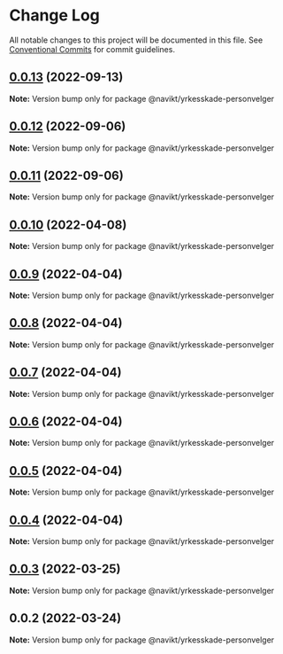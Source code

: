 # Change Log

All notable changes to this project will be documented in this file.
See [Conventional Commits](https://conventionalcommits.org) for commit guidelines.

## [0.0.13](https://github.com/navikt/yrkesskade-frontend-felles/compare/@navikt/yrkesskade-personvelger@0.0.12...@navikt/yrkesskade-personvelger@0.0.13) (2022-09-13)

**Note:** Version bump only for package @navikt/yrkesskade-personvelger





## [0.0.12](https://github.com/navikt/yrkesskade-frontend-felles/compare/@navikt/yrkesskade-personvelger@0.0.11...@navikt/yrkesskade-personvelger@0.0.12) (2022-09-06)

**Note:** Version bump only for package @navikt/yrkesskade-personvelger





## [0.0.11](https://github.com/navikt/yrkesskade-frontend-felles/compare/@navikt/yrkesskade-personvelger@0.0.10...@navikt/yrkesskade-personvelger@0.0.11) (2022-09-06)

**Note:** Version bump only for package @navikt/yrkesskade-personvelger





## [0.0.10](https://github.com/navikt/yrkesskade-frontend-felles/compare/@navikt/yrkesskade-personvelger@0.0.9...@navikt/yrkesskade-personvelger@0.0.10) (2022-04-08)

**Note:** Version bump only for package @navikt/yrkesskade-personvelger





## [0.0.9](https://github.com/navikt/yrkesskade-frontend-felles/compare/@navikt/yrkesskade-personvelger@0.0.8...@navikt/yrkesskade-personvelger@0.0.9) (2022-04-04)

**Note:** Version bump only for package @navikt/yrkesskade-personvelger





## [0.0.8](https://github.com/navikt/yrkesskade-frontend-felles/compare/@navikt/yrkesskade-personvelger@0.0.7...@navikt/yrkesskade-personvelger@0.0.8) (2022-04-04)

**Note:** Version bump only for package @navikt/yrkesskade-personvelger





## [0.0.7](https://github.com/navikt/yrkesskade-frontend-felles/compare/@navikt/yrkesskade-personvelger@0.0.6...@navikt/yrkesskade-personvelger@0.0.7) (2022-04-04)

**Note:** Version bump only for package @navikt/yrkesskade-personvelger





## [0.0.6](https://github.com/navikt/yrkesskade-frontend-felles/compare/@navikt/yrkesskade-personvelger@0.0.5...@navikt/yrkesskade-personvelger@0.0.6) (2022-04-04)

**Note:** Version bump only for package @navikt/yrkesskade-personvelger





## [0.0.5](https://github.com/navikt/yrkesskade-frontend-felles/compare/@navikt/yrkesskade-personvelger@0.0.4...@navikt/yrkesskade-personvelger@0.0.5) (2022-04-04)

**Note:** Version bump only for package @navikt/yrkesskade-personvelger





## [0.0.4](https://github.com/navikt/yrkesskade-frontend-felles/compare/@navikt/yrkesskade-personvelger@0.0.3...@navikt/yrkesskade-personvelger@0.0.4) (2022-04-04)

**Note:** Version bump only for package @navikt/yrkesskade-personvelger





## [0.0.3](https://github.com/navikt/yrkesskade-frontend-felles/compare/@navikt/yrkesskade-personvelger@0.0.2...@navikt/yrkesskade-personvelger@0.0.3) (2022-03-25)

**Note:** Version bump only for package @navikt/yrkesskade-personvelger





## 0.0.2 (2022-03-24)

**Note:** Version bump only for package @navikt/yrkesskade-personvelger

